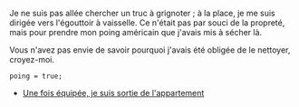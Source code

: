 Je ne suis pas allée chercher un truc à grignoter ; à la place, je me suis dirigée vers l'égouttoir à vaisselle. Ce n'était pas par souci de la propreté, mais pour prendre mon poing américain que j'avais mis à sécher là.

Vous n'avez pas envie de savoir pourquoi j'avais été obligée de le nettoyer, croyez-moi.

```
poing = true;
```

* [Une fois équipée, je suis sortie de l'appartement](dehors.md)

